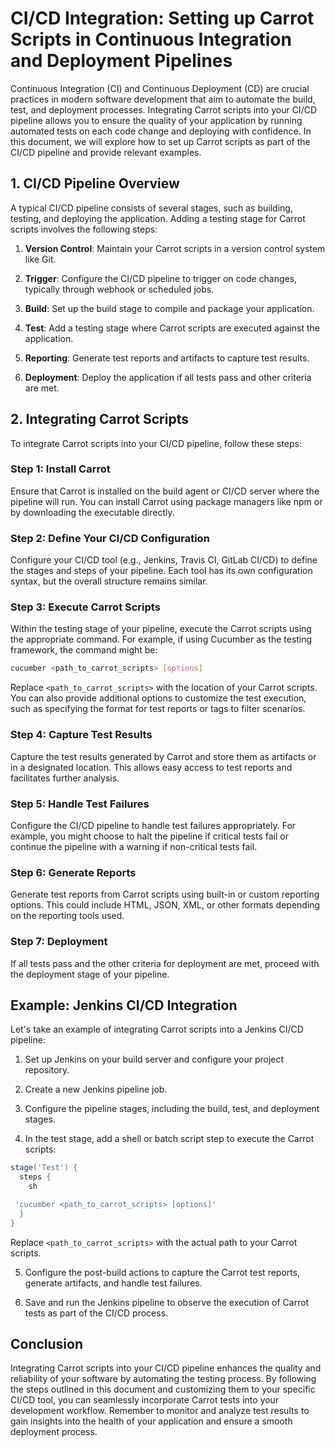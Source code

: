 # CI/CD Integration: Setting up Carrot Scripts in Continuous Integration and Deployment Pipelines

Continuous Integration (CI) and Continuous Deployment (CD) are crucial practices in modern software development that aim to automate the build, test, and deployment processes. Integrating Carrot scripts into your CI/CD pipeline allows you to ensure the quality of your application by running automated tests on each code change and deploying with confidence. In this document, we will explore how to set up Carrot scripts as part of the CI/CD pipeline and provide relevant examples.

## 1. CI/CD Pipeline Overview

A typical CI/CD pipeline consists of several stages, such as building, testing, and deploying the application. Adding a testing stage for Carrot scripts involves the following steps:

1. **Version Control**: Maintain your Carrot scripts in a version control system like Git.

2. **Trigger**: Configure the CI/CD pipeline to trigger on code changes, typically through webhook or scheduled jobs.

3. **Build**: Set up the build stage to compile and package your application.

4. **Test**: Add a testing stage where Carrot scripts are executed against the application.

5. **Reporting**: Generate test reports and artifacts to capture test results.

6. **Deployment**: Deploy the application if all tests pass and other criteria are met.

## 2. Integrating Carrot Scripts

To integrate Carrot scripts into your CI/CD pipeline, follow these steps:

### Step 1: Install Carrot

Ensure that Carrot is installed on the build agent or CI/CD server where the pipeline will run. You can install Carrot using package managers like npm or by downloading the executable directly.

### Step 2: Define Your CI/CD Configuration

Configure your CI/CD tool (e.g., Jenkins, Travis CI, GitLab CI/CD) to define the stages and steps of your pipeline. Each tool has its own configuration syntax, but the overall structure remains similar.

### Step 3: Execute Carrot Scripts

Within the testing stage of your pipeline, execute the Carrot scripts using the appropriate command. For example, if using Cucumber as the testing framework, the command might be:

```bash
cucumber <path_to_carrot_scripts> [options]
```

Replace `<path_to_carrot_scripts>` with the location of your Carrot scripts. You can also provide additional options to customize the test execution, such as specifying the format for test reports or tags to filter scenarios.

### Step 4: Capture Test Results

Capture the test results generated by Carrot and store them as artifacts or in a designated location. This allows easy access to test reports and facilitates further analysis.

### Step 5: Handle Test Failures

Configure the CI/CD pipeline to handle test failures appropriately. For example, you might choose to halt the pipeline if critical tests fail or continue the pipeline with a warning if non-critical tests fail.

### Step 6: Generate Reports

Generate test reports from Carrot scripts using built-in or custom reporting options. This could include HTML, JSON, XML, or other formats depending on the reporting tools used.

### Step 7: Deployment

If all tests pass and the other criteria for deployment are met, proceed with the deployment stage of your pipeline.

## Example: Jenkins CI/CD Integration

Let's take an example of integrating Carrot scripts into a Jenkins CI/CD pipeline:

1. Set up Jenkins on your build server and configure your project repository.

2. Create a new Jenkins pipeline job.

3. Configure the pipeline stages, including the build, test, and deployment stages.

4. In the test stage, add a shell or batch script step to execute the Carrot scripts:

```groovy
stage('Test') {
  steps {
    sh

 'cucumber <path_to_carrot_scripts> [options]'
  }
}
```

Replace `<path_to_carrot_scripts>` with the actual path to your Carrot scripts.

5. Configure the post-build actions to capture the Carrot test reports, generate artifacts, and handle test failures.

6. Save and run the Jenkins pipeline to observe the execution of Carrot tests as part of the CI/CD process.

## Conclusion

Integrating Carrot scripts into your CI/CD pipeline enhances the quality and reliability of your software by automating the testing process. By following the steps outlined in this document and customizing them to your specific CI/CD tool, you can seamlessly incorporate Carrot tests into your development workflow. Remember to monitor and analyze test results to gain insights into the health of your application and ensure a smooth deployment process.
